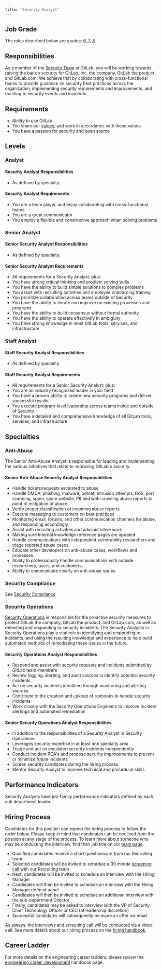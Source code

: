 ```yaml
---
title: "Security Analyst"
---
```

## Job Grade

The roles described below are grades: [6, 7, 8](/handbook/total-rewards/compensation/compensation-calculator/#gitlab-job-grades)

## Responsibilities

As a member of the [Security Team](/handbook/security) at GitLab, you will be working towards raising the bar on security for GitLab, Inc. the company, GitLab the product, and GitLab.com. We achieve that by collaborating with cross-functional teams to provide guidance on security best practices across the organization, implementing security requirements and improvements, and reacting to security events and incidents.

## Requirements

- Ability to use GitLab
- You share our [values](/handbook/values/), and work in accordance with those values
- You have a passion for security and open source

## Levels

### Analyst

#### Security Analyst Responsibilities

- As defined by specialty.

#### Security Analyst Requirements

- You are a team player, and enjoy collaborating with cross-functional teams
- You are a great communicator
- You employ a flexible and constructive approach when solving problems

### Senior Analyst

#### Senior Security Analyst Responsibilities

- As defined by specialty.

#### Senior Security Analyst Requirements

- All requirements for a Security Analyst; plus:
- You have strong critical thinking and problem solving skills
- You have the ability to build simple solutions to complex problems
- You assist with recruiting activities and employee onboarding training
- You prioritize collaboration across teams outside of Security
- You have the ability to iterate and improve on existing processes and programs
- You have the ability to build consensus without formal authority
- You have the ability to operate effectively in ambiguity
- You have strong knowledge in most GitLab tools, services, and infrastructure

### Staff Analyst

#### Staff Security Analyst Responsibilities

- As defined by specialty.

#### Staff Security Analyst Requirements

- All requirements for a Senior Security Analyst; plus:
- You are an industry recognized leader in your field
- You have a proven ability to create new security programs and deliver successful results
- You execute program-level leadership across teams inside and outside of Security
- You have a detailed and comprehensive knowledge of all GitLab tools, services, and infrastructure

## Specialties

### Anti-Abuse

The Senior Anti-Abuse Analyst is responsible for leading and implementing the various initiatives that relate to improving GitLab's security.

#### Senior Anti-Abuse Security Analyst Responsibilities

- Handle tickets/requests escalated to abuse
- Handle DMCA, phishing, malware, botnet, intrusion attempts, DoS, port scanning, spam, spam website, PII and web-crawling abuse reports to point of mitigation of abuse
- Verify proper classification of incoming abuse reports
- Execute messaging to customers on best practices
- Monitoring email, forums, and other communication channels for abuse, and responding accordingly
- Assist with recruiting activities and administrative work
- Making sure internal knowledge reference pages are updated
- Handle communications with independent vulnerability researchers and triage reported abuse cases.
- Educate other developers on anti-abuse cases, workflows and processes.
- Ability to professionally handle communications with outside researchers, users, and customers.
- Ability to communicate clearly on anti-abuse issues.

### Security Compliance

See [Security Compliance](/job-families/security/security-compliance/)

### Security Operations

[Security Operations](/handbook/security/#security-operations) is responsible for the proactive security measures to protect GitLab the company, GitLab the product, and GitLab.com, as well as detecting and responding to security incidents.  The Security Analysts in Security Operations play a vital role in identifying and responding to incidents, and using the resulting knowledge and experience to help build automated methods of remediating these issues in the future.

#### Security Operations Analyst Responsibilities

- Respond and assist with security requests and incidents submitted by GitLab team-members
- Review logging, alerting, and audit sources to identify potential security incidents
- Act on security incidents identified through monitoring and alerting sources
- Contribute to the creation and upkeep of runbooks to handle security incidents
- Work closely with the Security Operations Engineers to improve incident alertings and automated remediation

#### Senior Security Operations Analyst Responsibilities

- In addition to the responsibilities of a Security Analyst in Security Operations:
- Leverages security expertise in at least one specialty area
- Triage and act on escalated security incidents independently
- Conduct incident RCA's and propose security improvements to prevent or minimize future incidents
- Screen security candidates during the hiring process
- Mentor Security Analyst to improve technical and procedural skills

## Performance Indicators

Security Analysts have job-family performance indicators defined by each sub department leader.

## Hiring Process

Candidates for this position can expect the hiring process to follow the order below. Please keep in mind that candidates can be declined from the position at any stage of the process. To learn more about someone who may be conducting the interview, find their job title on our [team page](/handbook/company/team/).

- Qualified candidates receive a short questionnaire from our Recruiting team
- Selected candidates will be invited to schedule a 30 minute [screening call](/handbook/hiring/interviewing/#screening-call) with our Recruiting team
- Next, candidates will be invited to schedule an interview with the Hiring Manager
- Candidates will then be invited to schedule an interview with the Hiring Manager defined panel
- Candidates will then be invited to schedule an additional interview with the sub-department Director
- Finally, candidates may be asked to interview with the VP of Security, Chief Technology Officer or CEO (at leadership discretion)
- Successful candidates will subsequently be made an offer via email

As always, the interviews and screening call will be conducted via a video call.
See more details about our hiring process on the [hiring handbook](/handbook/hiring/).

## Career Ladder

For more details on the engineering career ladders, please review the [engineering career development](/handbook/engineering/careers/#roles) handbook page.

